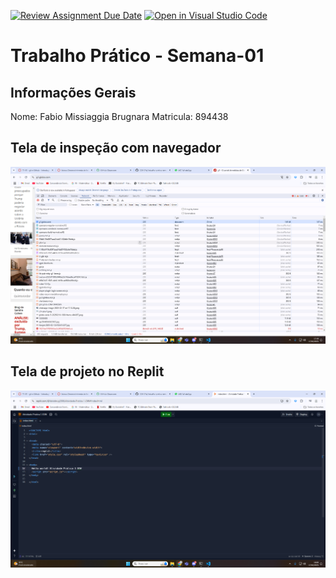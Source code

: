 [![Review Assignment Due Date](https://classroom.github.com/assets/deadline-readme-button-22041afd0340ce965d47ae6ef1cefeee28c7c493a6346c4f15d667ab976d596c.svg)](https://classroom.github.com/a/fWV9gbnp)
[![Open in Visual Studio Code](https://classroom.github.com/assets/open-in-vscode-2e0aaae1b6195c2367325f4f02e2d04e9abb55f0b24a779b69b11b9e10269abc.svg)](https://classroom.github.com/online_ide?assignment_repo_id=18251630&assignment_repo_type=AssignmentRepo)
# Trabalho Prático - Semana-01

## Informações Gerais
Nome: Fabio Missiaggia Brugnara 
Matricula: 894438

## Tela de inspeção com navegador
![Tela de inspeção com navegador](<Captura de tela 2025-02-17 175003.png>)

## Tela de projeto no Replit
![Tela de projeto no Replit](<Captura de tela 2025-02-17 180634.png>)
